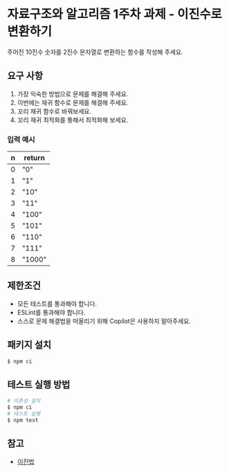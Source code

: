 # 자료구조와 알고리즘 1주차 과제 - 이진수로 변환하기

주어진 10진수 숫자를 2진수 문자열로 변환하는 함수를 작성해 주세요.

## 요구 사항

1. 가장 익숙한 방법으로 문제를 해결해 주세요.
2. 이번에는 재귀 함수로 문제를 해결해 주세요.
3. 꼬리 재귀 함수로 바꿔보세요.
4. 꼬리 재귀 최적화를 통해서 최적화해 보세요.

### 입력 예시

| n | return |
| --- | --- |
| 0 | "0" |
| 1 | "1" |
| 2 | "10" |
| 3 | "11" |
| 4 | "100" |
| 5 | "101" |
| 6 | "110" |
| 7 | "111" |
| 8 | "1000" |

## 제한조건

- 모든 테스트를 통과해야 합니다.
- ESLint를 통과해야 합니다.
- 스스로 문제 해결법을 떠올리기 위해 Copilot은 사용하지 말아주세요.

## 패키지 설치

```bash
$ npm ci
```

## 테스트 실행 방법

```bash
# 의존성 설치
$ npm ci
# 테스트 실행
$ npm test
```

## 참고

- [이진법](https://ko.wikipedia.org/wiki/%EC%9D%B4%EC%A7%84%EB%B2%95)
